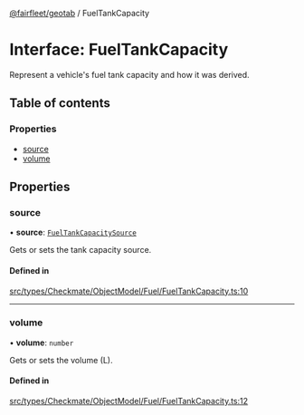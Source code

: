 [@fairfleet/geotab](../README.md) / FuelTankCapacity

# Interface: FuelTankCapacity

Represent a vehicle's fuel tank capacity and how it was derived.

## Table of contents

### Properties

- [source](FuelTankCapacity.md#source)
- [volume](FuelTankCapacity.md#volume)

## Properties

### source

• **source**: [`FuelTankCapacitySource`](../README.md#fueltankcapacitysource)

Gets or sets the tank capacity source.

#### Defined in

[src/types/Checkmate/ObjectModel/Fuel/FuelTankCapacity.ts:10](https://github.com/fairfleet/geotab/blob/b682f10/src/types/Checkmate/ObjectModel/Fuel/FuelTankCapacity.ts#L10)

___

### volume

• **volume**: `number`

Gets or sets the volume (L).

#### Defined in

[src/types/Checkmate/ObjectModel/Fuel/FuelTankCapacity.ts:12](https://github.com/fairfleet/geotab/blob/b682f10/src/types/Checkmate/ObjectModel/Fuel/FuelTankCapacity.ts#L12)
